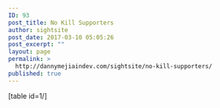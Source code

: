 ```yaml
---
ID: 93
post_title: No Kill Supporters
author: sightsite
post_date: 2017-03-10 05:05:26
post_excerpt: ""
layout: page
permalink: >
  http://dannymejiaindev.com/sightsite/no-kill-supporters/
published: true
---
```

[table id=1/] <script type="text/javascript">
var table = document.getElementById("tablepress-1");
for (var row=0; row < table.rows.length; ++row) {
  for (var cell=0; cell < table.rows[row].cells.length; ++cell) {
   console.log(table.rows[row].cells[cell]);
   table.rows[row].cells[cell].tabIndex = 1;
  }
}
</script>